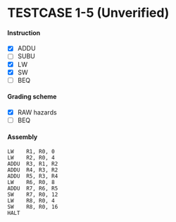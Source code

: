 # TESTCASE 1-5 (Unverified)

#### Instruction
- [x] ADDU
- [ ] SUBU
- [x] LW
- [x] SW
- [ ] BEQ

#### Grading scheme
- [x] RAW hazards
- [ ] BEQ

#### Assembly
```
LW    R1, R0, 0
LW    R2, R0, 4
ADDU  R3, R1, R2
ADDU  R4, R3, R2
ADDU  R5, R3, R4
LW    R6, R0, 8
ADDU  R7, R6, R5
SW    R7, R0, 12
LW    R8, R0, 4
SW    R8, R0, 16
HALT
```